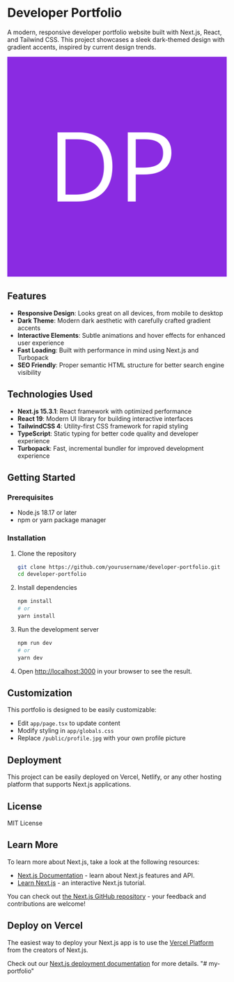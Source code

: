 # Developer Portfolio

A modern, responsive developer portfolio website built with Next.js, React, and Tailwind CSS. This project showcases a sleek dark-themed design with gradient accents, inspired by current design trends.

![Portfolio Preview](/public/profile.jpg)

## Features

- **Responsive Design**: Looks great on all devices, from mobile to desktop
- **Dark Theme**: Modern dark aesthetic with carefully crafted gradient accents
- **Interactive Elements**: Subtle animations and hover effects for enhanced user experience
- **Fast Loading**: Built with performance in mind using Next.js and Turbopack
- **SEO Friendly**: Proper semantic HTML structure for better search engine visibility

## Technologies Used

- **Next.js 15.3.1**: React framework with optimized performance
- **React 19**: Modern UI library for building interactive interfaces
- **TailwindCSS 4**: Utility-first CSS framework for rapid styling
- **TypeScript**: Static typing for better code quality and developer experience
- **Turbopack**: Fast, incremental bundler for improved development experience

## Getting Started

### Prerequisites

- Node.js 18.17 or later
- npm or yarn package manager

### Installation

1. Clone the repository

   ```bash
   git clone https://github.com/yourusername/developer-portfolio.git
   cd developer-portfolio
   ```

2. Install dependencies

   ```bash
   npm install
   # or
   yarn install
   ```

3. Run the development server

   ```bash
   npm run dev
   # or
   yarn dev
   ```

4. Open [http://localhost:3000](http://localhost:3000) in your browser to see the result.

## Customization

This portfolio is designed to be easily customizable:

- Edit `app/page.tsx` to update content
- Modify styling in `app/globals.css`
- Replace `/public/profile.jpg` with your own profile picture

## Deployment

This project can be easily deployed on Vercel, Netlify, or any other hosting platform that supports Next.js applications.

## License

MIT License

## Learn More

To learn more about Next.js, take a look at the following resources:

- [Next.js Documentation](https://nextjs.org/docs) - learn about Next.js features and API.
- [Learn Next.js](https://nextjs.org/learn) - an interactive Next.js tutorial.

You can check out [the Next.js GitHub repository](https://github.com/vercel/next.js) - your feedback and contributions are welcome!

## Deploy on Vercel

The easiest way to deploy your Next.js app is to use the [Vercel Platform](https://vercel.com/new?utm_medium=default-template&filter=next.js&utm_source=create-next-app&utm_campaign=create-next-app-readme) from the creators of Next.js.

Check out our [Next.js deployment documentation](https://nextjs.org/docs/app/building-your-application/deploying) for more details.
"# my-portfolio"
